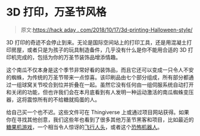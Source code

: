 # 3D 打印，万圣节风格

> 原文:[https://hack aday . com/2018/10/17/3d-printing-Halloween-style/](https://hackaday.com/2018/10/17/3d-printing-halloween-style/)

3D 打印的奇迹不会停止到来。无论是国际空间站上的打印工具，还是用混凝土打印房屋，或者只是为孩子的玩具制造备件，几乎没有什么是你不能用合适的 3D 打印机完成的，包括为你的万圣节装饰品增添情趣。

这个南瓜不仅本身是这个季节非常好看的装饰品，而且它还可以变成一只令人不安的蜘蛛，为传统的万圣节带来一点惊喜。该印刷品由七个部分组成，所有部分都通过一组球窝关节咬合到位并折叠在一起。虽然它没有任何由一组伺服系统自动打开和关闭的功能，但也许我们会在本月底看到有人发明一种运动激活的南瓜蜘蛛变压器，这将震惊所有的不给糖就捣蛋的人。

给自己买一个也不迟。这些文件可在 Thingiverse 上或通过项目网站获得。如果你在寻找其他创意，我们这些年也看到了很多其他万圣节黑客和项目，比如最近的[糖果机游戏](https://hackaday.com/2018/07/19/mario-candy-machine-gamifies-halloween/)，一个相当令人惊讶的[飞行人头](https://hackaday.com/2018/10/09/flying-human-head-lands-just-in-time-for-halloween/)，或者这个[恐怖机器人](https://hackaday.com/2018/03/18/taking-halloween-to-the-next-level-with-jarvis/)。